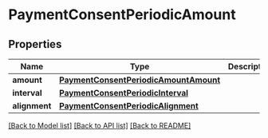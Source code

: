 # PaymentConsentPeriodicAmount

## Properties
Name | Type | Description | Notes
------------ | ------------- | ------------- | -------------
**amount** | [**PaymentConsentPeriodicAmountAmount**](PaymentConsentPeriodicAmountAmount.md) |  | 
**interval** | [**PaymentConsentPeriodicInterval**](PaymentConsentPeriodicInterval.md) |  | 
**alignment** | [**PaymentConsentPeriodicAlignment**](PaymentConsentPeriodicAlignment.md) |  | 

[[Back to Model list]](../README.md#documentation-for-models) [[Back to API list]](../README.md#documentation-for-api-endpoints) [[Back to README]](../README.md)


